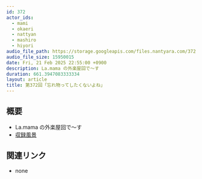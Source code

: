 ```yaml
---
id: 372
actor_ids:
  - mami
  - okaeri
  - nattyan
  - mashiro
  - hiyori
audio_file_path: https://storage.googleapis.com/files.nantyara.com/372.mp3
audio_file_size: 15950015
date: Fri, 21 Feb 2025 22:55:00 +0900
description: La.mama の外楽屋回で〜す
duration: 661.3947083333334
layout: article
title: 第372回「忘れ物ってしたくないよね」
---
```

## 概要

* La.mama の外楽屋回で〜す
* [収録風景](https://x.com/ni_n_p_/status/1892887027743703474)

## 関連リンク

* none

